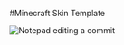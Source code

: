 #Minecraft Skin Template

![Notepad editing a commit](https://dl.dropboxusercontent.com/u/149619186/teamplate.png)

